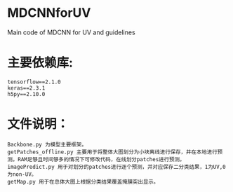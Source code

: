 # MDCNNforUV
Main code of MDCNN for UV and guidelines

主要依赖库:
====
    tensorflow==2.1.0
    keras==2.3.1
    h5py==2.10.0

文件说明：
====
    Backbone.py 为模型主要框架。 
    getPatches_offline.py 主要用于将整体大图划分为小块离线进行保存，并在本地进行预测。RAM足够且时间够多的情况下可修改代码，在线划分patches进行预测。 
    imagePredict.py 用于对划分的patches进行逐个预测，并对应保存二分类结果，1为UV,0为non-UV。
    getMap.py 用于在总体大图上根据分类结果覆盖掩膜突出显示。
